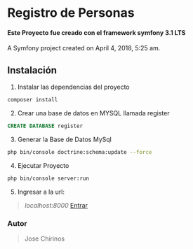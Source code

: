 # Registro de Personas

#### Este Proyecto fue creado con el framework symfony 3.1 LTS
A Symfony project created on April 4, 2018, 5:25 am.

## Instalación
1. Instalar las dependencias del proyecto
```sh
composer install
```

2. Crear una base de datos en MYSQL llamada register
```sql
CREATE DATABASE register 
```

3. Generar la Base de Datos MySql
```sh
php bin/console doctrine:schema:update --force
``` 

4. Ejecutar Proyecto
```sh
php bin/console server:run
``` 

5. Ingresar a la url:
> *localhost:8000* [Entrar](http://localhost:8000)

### Autor
> Jose Chirinos


